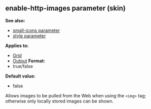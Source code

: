 ## enable-http-images parameter (skin)
**See also:**
*   [small-icons parameter](/ref/%7Bskin%7D/param/small-icons.md) 
*   [style parameter](/ref/%7Bskin%7D/param/style.md) 
<!-- -->
**Applies to:**
*   [Grid](/ref/%7Bskin%7D/control/grid.md) 
*   [Output](/ref/%7Bskin%7D/control/output.md) <!-- -->
**Format:**
*   true/false
<!-- -->
**Default value:**
*   false


Allows images to be pulled from the Web when using the `<img>`
tag; otherwise only locally stored images can be shown.